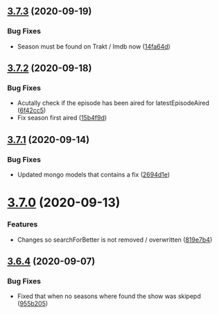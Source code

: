 ## [3.7.3](https://github.com/pct-org/scraper/compare/v3.7.2...v3.7.3) (2020-09-19)


### Bug Fixes

* Season must be found on Trakt / Imdb now ([14fa64d](https://github.com/pct-org/scraper/commit/14fa64dbcb025611acbb3f292fcdd7932e7a5e1f))



## [3.7.2](https://github.com/pct-org/scraper/compare/v3.7.1...v3.7.2) (2020-09-18)


### Bug Fixes

* Acutally check if the episode has been aired for latestEpisodeAired ([6f42cc5](https://github.com/pct-org/scraper/commit/6f42cc55448f2d2ce2462be123ba578e5c7a14d6))
* Fix season first aired ([15b4f9d](https://github.com/pct-org/scraper/commit/15b4f9d88ec4e2dcf00171c08ad113ba1523af4f))



## [3.7.1](https://github.com/pct-org/scraper/compare/v3.7.0...v3.7.1) (2020-09-14)


### Bug Fixes

* Updated mongo models that contains a fix ([2694d1e](https://github.com/pct-org/scraper/commit/2694d1ec793674fa1e56509ffcf1082439052e52))



# [3.7.0](https://github.com/pct-org/scraper/compare/v3.6.4...v3.7.0) (2020-09-13)


### Features

* Changes so searchForBetter is not removed / overwritten ([819e7b4](https://github.com/pct-org/scraper/commit/819e7b4d5671d9e7536572843da1db707dd50dc8))



## [3.6.4](https://github.com/pct-org/scraper/compare/v3.6.3...v3.6.4) (2020-09-07)


### Bug Fixes

* Fixed that when no seasons where found the show was skipepd ([955b205](https://github.com/pct-org/scraper/commit/955b205a38e5cb5611813ef3a2c3a461160d3bfb))



